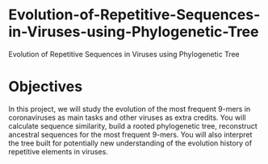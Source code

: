 # Evolution-of-Repetitive-Sequences-in-Viruses-using-Phylogenetic-Tree
Evolution of Repetitive Sequences in Viruses using Phylogenetic Tree


# Objectives

In this project, we will study the evolution of the most frequent 9-mers in coronaviruses as main tasks and other viruses as extra credits. You will calculate sequence similarity, build a rooted phylogenetic tree, reconstruct ancestral sequences for the most frequent 9-mers. You will also interpret the tree built for potentially new understanding of the evolution history of repetitive elements in viruses.

